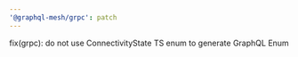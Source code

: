 ```yaml
---
'@graphql-mesh/grpc': patch
---
```


fix(grpc): do not use ConnectivityState TS enum to generate GraphQL Enum

